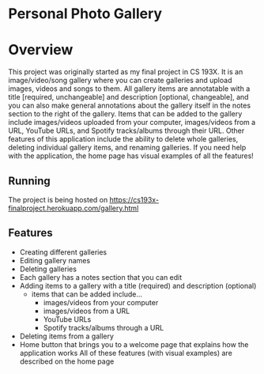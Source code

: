 # Personal Photo Gallery

# Overview
This project was originally started as my final project in CS 193X. It is an image/video/song gallery where you can create galleries and upload images, videos and songs to them. 
All gallery items are annotatable with a title [required, unchangeable] and description [optional, changeable], and you can also make general annotations about the gallery 
itself in the notes section to the right of the gallery. Items that can be added to the gallery include images/videos uploaded from your computer, images/videos from a URL, 
YouTube URLs, and Spotify tracks/albums through their URL. Other features of this application include the ability to delete whole galleries, deleting individual gallery items,
and renaming galleries.
If you need help with the application, the home page has visual examples of all the features!

## Running
The project is being hosted on https://cs193x-finalproject.herokuapp.com/gallery.html

## Features
- Creating different galleries
- Editing gallery names
- Deleting galleries
- Each gallery has a notes section that you can edit
- Adding items to a gallery with a title (required) and description (optional)
	- items that can be added include...
		- images/videos from your computer 
		- images/videos from a URL
		- YouTube URLs
		- Spotify tracks/albums through a URL
- Deleting items from a gallery
- Home button that brings you to a welcome page that explains how the application works
All of these features (with visual examples) are described on the home page

